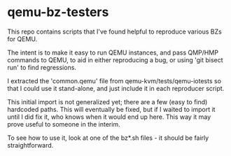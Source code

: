 # qemu-bz-testers

This repo contains scripts that I've found helpful to reproduce various BZs for QEMU.

The intent is to make it easy to run QEMU instances, and pass QMP/HMP commands to QEMU, to aid in either reproducing a bug, or using 'git bisect run' to find regressions.

I extracted the 'common.qemu' file from qemu-kvm/tests/qemu-iotests so that I could use it stand-alone, and just include it in each reproducer script.

This initial import is not generalized yet; there are a few (easy to find) hardcoded paths.  This will eventually be fixed, but if I waited to import it until I did fix it, who knows when it would end up here.  This way it may prove useful to someone in the interim.

To see how to use it, look at one of the bz*.sh files - it should be fairly straightforward.
